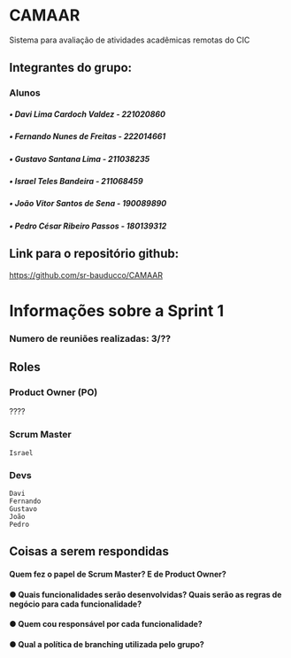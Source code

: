 # CAMAAR
Sistema para avaliação de atividades acadêmicas remotas do CIC

## Integrantes do grupo:

### Alunos 
##### • Davi Lima Cardoch Valdez - 221020860 
##### • Fernando Nunes de Freitas - 222014661 
##### • Gustavo Santana Lima - 211038235 
##### • Israel Teles Bandeira - 211068459 
##### • João Vitor Santos de Sena - 190089890 
##### • Pedro César Ribeiro Passos - 180139312

## Link para o repositório github:
https://github.com/sr-bauducco/CAMAAR


# Informações sobre a Sprint 1
### Numero de reuniões realizadas: 3/??
## Roles
### Product Owner (PO)
   ????
### Scrum Master
    Israel

### Devs 
    Davi  
    Fernando 
    Gustavo 
    João 
    Pedro 

## Coisas a serem respondidas

#### Quem fez o papel de Scrum Master? E de Product Owner?
#### ● Quais funcionalidades serão desenvolvidas? Quais serão as regras de negócio para cada funcionalidade?
#### ● Quem cou responsável por cada funcionalidade?
#### ● Qual a política de branching utilizada pelo grupo?